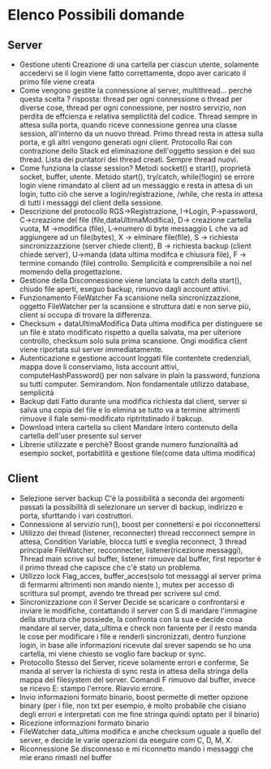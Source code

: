 # Elenco Possibili domande


## Server
- Gestione utenti
Creazione di una cartella per ciascun utente, solamente accedervi se il login viene fatto correttamente, dopo aver caricato il primo file viene creata
- Come vengono gestite la connessione al server, multithread... perchè questa scelta ?
 risposta: thread per ogni connessione o thread per diverse cose, thread per ogni connessione, per nostro servizio, non perdita de effcienza e relativa semplictità del codice. 
 Thread sempre in attesa sulla porta, quando riceve connessione genrea una classe session, all'interno da un nuovo thread. Primo thread resta in attesa sulla porta, e gli altri vengono generati ogni client. Protocollo Rai con contrazione dello Stack ed eliminazione dell'oggetto session e del suo thread. Lista dei puntatori dei thread creati. Sempre thread nuovi. 
- Come funziona la classe session?
Metodi socket() e start(), proprietà socket, buffer, utente. Metodo start(), try/catch, while(!login) se errore login viene rimandato al client ad un messaggio e resta in attesa di un login, tutto ciò che serve a login/registrazione,  /while, che resta in attesa di tutti i messaggi del client della sessione.
- Descrizione del protocollo
RGS->Registrazione, I->Login, P->password, C->creazione del file (file,dataUltimaModifica), D-> creazione cartella vuota, M ->modifica (file), L->numero di byte messaggio L che va ad aggiungere ad un file(bytes), X -> elminare file(file), S -> richiesta sincronizzazzione (server chiede client), B -> richiesta backup (client chiede server), U->manda (data ultima modifca e chiusura file), F -> termine comando (file) controllo.
Semplicità e comprensibile a noi nel momendo della progettazione.
- Gestione della Disconnessione
viene lanciata la catch della start(), chiudo file aperti, eseguo backup, rimuovo dagli account attivi.
- Funzionamento FileWatcher
Fa scansione nella sincronizzazzione, oggetto FileWatcher per la scansione e struttura dati e non serve più, client si occupa di trovare la differenza.
- Checksum + dataUltimaModifica
Data ultima modifica per distinguere se un file è stato modificato rispetto a quella salvata, ma per ulteriore controllo, checksum solo sula prima scansione. Ongi modifica client viene riportata sul server immediatamente.
- Autenticazione e gestione account loggati
file contentete credenziali, mappa dove li conserviamo, lista account attivi, computeHashPassword() per non salvare in plain la password, funziona su tutti computer. Semirandom. Non fondamentale utilizzo database, semplicità 
- Backup dati
Fatto durante una modifica richiesta dal client, server si salva una copia del file e lo elimina se tutto va a termine altrimenti rimuove il fiale semi-modificato riptritstinado il bakcup.
- Download intera cartella su client
Mandare intero contenuto della cartella dell'user presente sul server
- Librerie utilizzate e perchè?
Boost grande numero funzionalità ad esempio socket, portabitlità e gestione file(come data ultima modifica)

## Client 
- Selezione server backup
C'è la possibilità a seconda dei argomenti passati la possibilità di selezionare un server di backup, indirizzo e porta, sfurttando i vari costruttori.
- Connessione al servizio
run(), boost per connettersi e poi ricconnettersi
- Utilizzo dei thread (listener, reconnecter)
thread recconnect sempre in attesa, Condition Variable, blocca tutti e sveglia reconnect, 3 thread principale FileWatcher, recconnecter, listener(ricezione messaggi), Thread main scrive sul buffer, listener rimuove dal buffer, first reporter è il primo thread che capisce che c'è stato un problema.
- Utilizzo lock
 Flag_acces, buffer_acces(solo tot messaggi al server prima di fermarmi altrimenti non mando niente ), mutex per accesso di scrittura sul prompt, avendo tre thread per scrivere sul cmd.
- Sincronizzazione con il Server
Decide se scaricare o confrontarsi e inviare le modifiche, contattando il server con S di mandare l'immagine della struttura che possiede, la confronta con la sua e decide cosa mandare al server, data_ultima e check non faniente per il resto manda le cose per modificare i file e renderli sincronizzati, dentro funzione login, in base alle informazioni ricevute dal srever sapendo se ho una cartella, mi viene chiesto se voglio fare backup or sync.
- Protocollo
Stesso del Server, riceve solamente errori e conferme, Se manda al server la richiesta di sync resta in attesa della stringa della mappa del filesystem del server. Comandi F rimuovo dal buffer, invece se ricevo E: stampo l'errore. Riavvio errore.
- Invio informazioni
formato binario, boost permette di metter opzione binary (per i file, non txt per esempio, è molto probabile che cisiano degli errori e interpretati con me fine stringa quindi optato per il binario)
- Ricezione informazioni
formato binario
- FileWatcher
data_ultima modifica e anche checksum uguale a quello del server, e decide le varie operazioni da eseguire com C, D, M, X.
- Riconnessione
Se disconnesso e mi riconnetto mando i messaggi che mie erano rimasti nel buffer